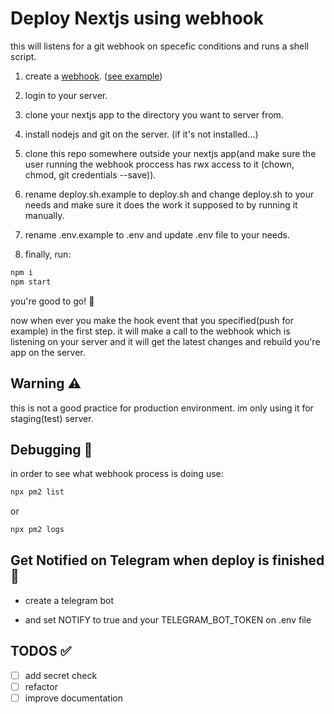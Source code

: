 # Deploy Nextjs using webhook

this will listens for a git webhook on specefic conditions and runs a shell script.

1. create a [webhook](https://docs.github.com/en/webhooks/using-webhooks/creating-webhooks). ([see example](webhook_example.png))

2. login to your server.

3. clone your nextjs app to the directory you want to server from.

4. install nodejs and git on the server. (if it's not installed...)

5. clone this repo somewhere outside your nextjs app(and make sure the user running the webhook proccess has rwx access to it (chown, chmod, git credentials --save)).

6. rename deploy.sh.example to deploy.sh and change deploy.sh to your needs and make sure it does the work it supposed to by running it manually.

7. rename .env.example to .env and update .env file to your needs.

8. finally, run:

```sh
npm i
npm start
```

you're good to go! 🎉  

now when ever you make the hook event that you specified(push for example) in the first step. it will make a call to the webhook which is listening on your server and it will get the latest changes and rebuild you're app on the server.

## Warning ⚠️

this is not a good practice for production environment. im only using it for staging(test) server.

## Debugging 🐞

in order to see what webhook process is doing use:

```sh
npx pm2 list
```

or

```sh
npx pm2 logs
```

## Get Notified on Telegram when deploy is finished  🔔

- create a telegram bot

- and set NOTIFY to true and your TELEGRAM_BOT_TOKEN on .env file

## TODOS ✅

- [ ] add secret check
- [ ] refactor
- [ ] improve documentation
